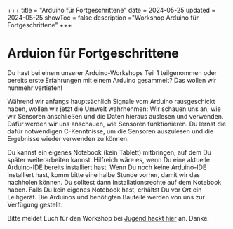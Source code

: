 +++
title = "Arduino für Fortgeschrittene"
date = 2024-05-25
updated = 2024-05-25
showToc = false
description ="Workshop Arduino für Fortgeschrittene"
+++

<script lang="ts">
    import Figure from "$lib/components/Figure.svelte";
</script>

# Arduion für Fortgeschrittene

Du hast bei einem unserer Arduino-Workshops Teil 1 teilgenommen oder bereits erste Erfahrungen mit einem Arduino gesammelt? Das wollen wir nunmehr vertiefen!

Während wir anfangs hauptsächlich Signale vom Arduino rausgeschickt haben, wollen wir jetzt die Umwelt wahrnehmen: Wir schauen uns an, wie wir Sensoren anschließen und die Daten hieraus auslesen und verwenden. Dafür werden wir uns anschauen, wie Sensoren funktionieren. Du lernst die dafür notwendigen C-Kenntnisse, um die Sensoren auszulesen und die Ergebnisse wieder verwenden zu können.

Du kannst ein eigenes Notebook (kein Tablett) mitbringen, auf dem Du später weiterarbeiten kannst. Hilfreich wäre es, wenn Du eine aktuelle Arduino-IDE bereits installiert hast. Wenn Du noch keine Arduino-IDE installiert hast, komm bitte eine halbe Stunde vorher, damit wir das nachholen können. Du solltest dann Installationsrechte auf dem Notebook haben. Falls Du kein eigenes Notebook hast, erhältst Du vor Ort ein Leihgerät. Die Arduinos und benötigten Bauteile werden von uns zur Verfügung gestellt.

Bitte meldet Euch für den Workshop bei [Jugend hackt hier](https://jugendhackt.org/lab/berlin/) an. Danke.
